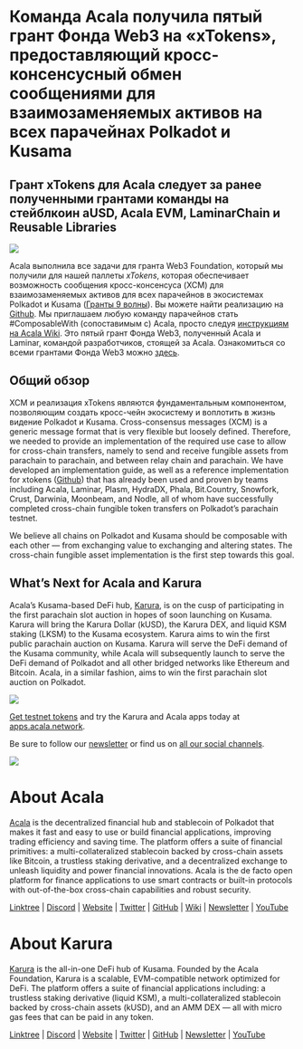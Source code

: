 # Команда Acala получила пятый грант Фонда Web3 на «xTokens», предоставляющий кросс-консенсусный обмен сообщениями для взаимозаменяемых активов на всех парачейнах Polkadot и Kusama

## Грант xTokens для Acala следует за ранее полученными грантами команды на стейблкоин aUSD, Acala EVM, LaminarChain и Reusable Libraries

![](https://miro.medium.com/max/4800/1*1RNGH-rpbzPNkHjwrez7-g.png)

Acala выполнила все задачи для гранта Web3 Foundation, который мы получили для нашей паллеты _xTokens_, которая обеспечивает возможность сообщения кросс-консенсуса (XCM) для взаимозаменяемых активов для всех парачейнов в экосистемах Polkadot и Kusama ([Гранты 9 волны](https://medium.com/web3foundation/web3-foundation-grants-wave-9-recipients-db8dc8ab7de2)). Вы можете найти реализацию на [Github](https://github.com/open-web3-stack/open-runtime-module-library/tree/master/xtokens). Мы приглашаем любую команду парачейнов стать #ComposableWith (сопоставимым с) Acala, просто следуя [инструкциям на Acala Wiki](https://wiki.acala.network/build/development-guide/composable-chains). Это пятый грант Фонда Web3, полученный Acala и Laminar, командой разработчиков, стоящей за Acala. Ознакомиться со всеми грантами Фонда Web3 можно [здесь](https://github.com/w3f/General-Grants-Program/blob/master/grants/accepted_grant_applications.md).

## Общий обзор

XCM и реализация xTokens являются фундаментальным компонентом, позволяющим создать кросс-чейн экосистему и воплотить в жизнь видение Polkadot и Kusama. Cross-consensus messages (XCM) is a generic message format that is very flexible but loosely defined. Therefore, we needed to provide an implementation of the required use case to allow for cross-chain transfers, namely to send and receive fungible assets from parachain to parachain, and between relay chain and parachain. We have developed an implementation guide, as well as a reference implementation for xtokens ([Github](https://github.com/open-web3-stack/open-runtime-module-library/tree/master/xtokens)) that has already been used and proven by teams including Acala, Laminar, Plasm, HydraDX, Phala, Bit.Country, Snowfork, Crust, Darwinia, Moonbeam, and Nodle, all of whom have successfully completed cross-chain fungible token transfers on Polkadot’s parachain testnet.

We believe all chains on Polkadot and Kusama should be composable with each other — from exchanging value to exchanging and altering states. The cross-chain fungible asset implementation is the first step towards this goal.

## What’s Next for Acala and Karura

Acala’s Kusama-based DeFi hub, [Karura](http://karura.network/), is on the cusp of participating in the first parachain slot auction in hopes of soon launching on Kusama. Karura will bring the Karura Dollar (kUSD), the Karura DEX, and liquid KSM staking (LKSM) to the Kusama ecosystem. Karura aims to win the first public parachain auction on Kusama. Karura will serve the DeFi demand of the Kusama community, while Acala will subsequently launch to serve the DeFi demand of Polkadot and all other bridged networks like Ethereum and Bitcoin. Acala, in a similar fashion, aims to win the first parachain slot auction on Polkadot.

![](https://miro.medium.com/max/4432/1\*B8O-auSn\_w1l5IgGSwhZRg.png)

[Get testnet tokens](https://wiki.acala.network/learn/get-started) and try the Karura and Acala apps today at [apps.acala.network](http://apps.acala.network/).

Be sure to follow our [newsletter](https://share.hsforms.com/1X9RxkXk-R62I0VNbATaDXw4h8qc) or find us on [all our social channels](https://linktr.ee/acalanetwork).

![](https://miro.medium.com/max/2402/0\*JOND1TdVdJLDTqJO.png)

# About Acala

[Acala](http://acala.network/) is the decentralized financial hub and stablecoin of Polkadot that makes it fast and easy to use or build financial applications, improving trading efficiency and saving time. The platform offers a suite of financial primitives: a multi-collateralized stablecoin backed by cross-chain assets like Bitcoin, a trustless staking derivative, and a decentralized exchange to unleash liquidity and power financial innovations. Acala is the de facto open platform for finance applications to use smart contracts or built-in protocols with out-of-the-box cross-chain capabilities and robust security.

[Linktree](https://linktr.ee/acalanetwork) | [Discord](https://discord.gg/vdbFVCH) | [Website](https://acala.network/) | [Twitter](https://twitter.com/AcalaNetwork) | [GitHub](https://github.com/AcalaNetwork/Acala) | [Wiki](https://github.com/AcalaNetwork/Acala/wiki) | [Newsletter](https://share.hsforms.com/1X9RxkXk-R62I0VNbATaDXw4h8qc) | [YouTube](http://youtube.com/c/acalanetwork)

# About Karura

[Karura](http://acala.network/karura) is the all-in-one DeFi hub of Kusama. Founded by the Acala Foundation, Karura is a scalable, EVM-compatible network optimized for DeFi. The platform offers a suite of financial applications including: a trustless staking derivative (liquid KSM), a multi-collateralized stablecoin backed by cross-chain assets (kUSD), and an AMM DEX — all with micro gas fees that can be paid in any token.

[Linktree](http://linktr.ee/karuranetwork) | [Discord](https://discord.gg/vdbFVCH) | [Website](http://acala.network/karura) | [Twitter](https://twitter.com/KaruraNetwork) | [GitHub](https://github.com/AcalaNetwork/Acala) | [Newsletter](https://share.hsforms.com/1X9RxkXk-R62I0VNbATaDXw4h8qc) | [YouTube](http://youtube.com/c/acalanetwork)
